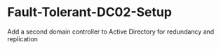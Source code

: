 # Fault-Tolerant-DC02-Setup
Add a second domain controller to Active Directory for redundancy and replication
